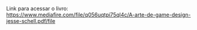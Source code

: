Link para acessar o livro: https://www.mediafire.com/file/q056uqtpi75ql4c/A-arte-de-game-design-jesse-schell.pdf/file
